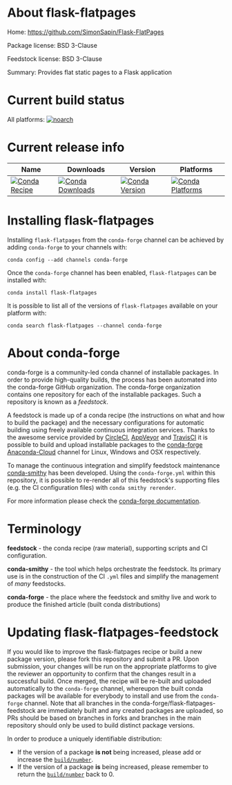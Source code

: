 About flask-flatpages
=====================

Home: https://github.com/SimonSapin/Flask-FlatPages

Package license: BSD 3-Clause

Feedstock license: BSD 3-Clause

Summary: Provides flat static pages to a Flask application



Current build status
====================

All platforms:
[![noarch](https://img.shields.io/circleci/project/github/conda-forge/flask-flatpages-feedstock/master.svg?label=noarch)](https://circleci.com/gh/conda-forge/flask-flatpages-feedstock)

Current release info
====================

| Name | Downloads | Version | Platforms |
| --- | --- | --- | --- |
| [![Conda Recipe](https://img.shields.io/badge/recipe-flask--flatpages-green.svg)](https://anaconda.org/conda-forge/flask-flatpages) | [![Conda Downloads](https://img.shields.io/conda/dn/conda-forge/flask-flatpages.svg)](https://anaconda.org/conda-forge/flask-flatpages) | [![Conda Version](https://img.shields.io/conda/vn/conda-forge/flask-flatpages.svg)](https://anaconda.org/conda-forge/flask-flatpages) | [![Conda Platforms](https://img.shields.io/conda/pn/conda-forge/flask-flatpages.svg)](https://anaconda.org/conda-forge/flask-flatpages) |

Installing flask-flatpages
==========================

Installing `flask-flatpages` from the `conda-forge` channel can be achieved by adding `conda-forge` to your channels with:

```
conda config --add channels conda-forge
```

Once the `conda-forge` channel has been enabled, `flask-flatpages` can be installed with:

```
conda install flask-flatpages
```

It is possible to list all of the versions of `flask-flatpages` available on your platform with:

```
conda search flask-flatpages --channel conda-forge
```


About conda-forge
=================

conda-forge is a community-led conda channel of installable packages.
In order to provide high-quality builds, the process has been automated into the
conda-forge GitHub organization. The conda-forge organization contains one repository
for each of the installable packages. Such a repository is known as a *feedstock*.

A feedstock is made up of a conda recipe (the instructions on what and how to build
the package) and the necessary configurations for automatic building using freely
available continuous integration services. Thanks to the awesome service provided by
[CircleCI](https://circleci.com/), [AppVeyor](http://www.appveyor.com/)
and [TravisCI](https://travis-ci.org/) it is possible to build and upload installable
packages to the [conda-forge](https://anaconda.org/conda-forge)
[Anaconda-Cloud](http://docs.anaconda.org/) channel for Linux, Windows and OSX respectively.

To manage the continuous integration and simplify feedstock maintenance
[conda-smithy](http://github.com/conda-forge/conda-smithy) has been developed.
Using the ``conda-forge.yml`` within this repository, it is possible to re-render all of
this feedstock's supporting files (e.g. the CI configuration files) with ``conda smithy rerender``.

For more information please check the [conda-forge documentation](https://conda-forge.org/docs/).

Terminology
===========

**feedstock** - the conda recipe (raw material), supporting scripts and CI configuration.

**conda-smithy** - the tool which helps orchestrate the feedstock.
                   Its primary use is in the construction of the CI ``.yml`` files
                   and simplify the management of *many* feedstocks.

**conda-forge** - the place where the feedstock and smithy live and work to
                  produce the finished article (built conda distributions)


Updating flask-flatpages-feedstock
==================================

If you would like to improve the flask-flatpages recipe or build a new
package version, please fork this repository and submit a PR. Upon submission,
your changes will be run on the appropriate platforms to give the reviewer an
opportunity to confirm that the changes result in a successful build. Once
merged, the recipe will be re-built and uploaded automatically to the
`conda-forge` channel, whereupon the built conda packages will be available for
everybody to install and use from the `conda-forge` channel.
Note that all branches in the conda-forge/flask-flatpages-feedstock are
immediately built and any created packages are uploaded, so PRs should be based
on branches in forks and branches in the main repository should only be used to
build distinct package versions.

In order to produce a uniquely identifiable distribution:
 * If the version of a package **is not** being increased, please add or increase
   the [``build/number``](http://conda.pydata.org/docs/building/meta-yaml.html#build-number-and-string).
 * If the version of a package **is** being increased, please remember to return
   the [``build/number``](http://conda.pydata.org/docs/building/meta-yaml.html#build-number-and-string)
   back to 0.
